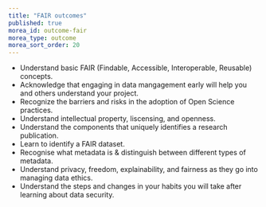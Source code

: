 ```yaml
---
title: "FAIR outcomes"
published: true
morea_id: outcome-fair
morea_type: outcome
morea_sort_order: 20
---
```


* Understand basic FAIR (Findable, Accessible, Interoperable, Reusable) concepts.
* Acknowledge that engaging in data mangagement early will help you and others understand your project.
* Recognize the barriers and risks in the adoption of Open Science practices.
* Understand intellectual property, liscensing, and openness.
* Understand the components that uniquely identifies a research publication.
* Learn to identify a FAIR dataset.
* Recognise what metadata is & distinguish between different types of metadata.
* Understand privacy, freedom, explainability, and fairness as they go into managing data ethics.
* Understand the steps and changes in your habits you will take after learning about data security.
